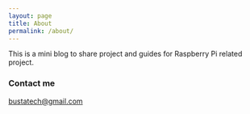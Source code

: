 ```yaml
---
layout: page
title: About
permalink: /about/
---
```


This is a mini blog to share project and guides for Raspberry Pi related project. 

### Contact me

[bustatech@gmail.com](mailto:bustatech@gmail.com)
